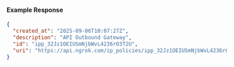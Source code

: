<!-- Code generated for API Clients. DO NOT EDIT. -->

#### Example Response

```json
{
  "created_at": "2025-09-06T10:07:27Z",
  "description": "API Outbound Gateway",
  "id": "ipp_32Jz1OEIUSmNjbWvL4236rO3T2U",
  "uri": "https://api.ngrok.com/ip_policies/ipp_32Jz1OEIUSmNjbWvL4236rO3T2U"
}
```
